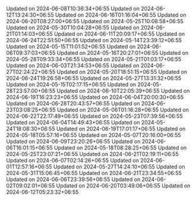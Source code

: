 
Updated on 2024-06-08T10:36:34+06:55
Updated on 2024-06-12T13:24:30+06:55
Updated on 2024-06-16T01:16:04+06:55
Updated on 2024-06-20T08:27:00+06:55
Updated on 2024-05-25T10:08:58+06:55
Updated on 2024-05-30T10:04:28+06:55
Updated on 2024-06-21T01:14:03+06:55
Updated on 2024-06-11T20:09:17+06:55
Updated on 2024-06-24T22:51:50+06:55
Updated on 2024-05-14T23:39:12+06:55
Updated on 2024-05-15T11:01:52+06:55
Updated on 2024-06-06T09:37:03+06:55
Updated on 2024-05-16T20:27:01+06:55
Updated on 2024-05-28T09:33:34+06:55
Updated on 2024-05-21T01:03:17+06:55
Updated on 2024-06-03T21:34:53+06:55
Updated on 2024-06-27T02:24:22+06:55
Updated on 2024-05-20T18:51:15+06:55
Updated on 2024-06-24T19:26:58+06:55
Updated on 2024-05-27T13:31:32+06:55
Updated on 2024-05-15T02:17:15+06:55
Updated on 2024-05-28T23:57:00+06:55
Updated on 2024-06-10T22:05:39+06:55
Updated on 2024-06-19T16:23:23+06:55
Updated on 2024-06-04T20:00:30+06:55
Updated on 2024-06-28T20:43:57+06:55
Updated on 2024-06-23T03:08:25+06:55
Updated on 2024-05-06T01:16:28+06:55
Updated on 2024-06-22T22:17:49+06:55
Updated on 2024-05-23T07:39:56+06:55
Updated on 2024-06-04T14:49:43+06:55
Updated on 2024-05-24T18:08:30+06:55
Updated on 2024-06-19T17:01:17+06:55
Updated on 2024-05-18T05:57:16+06:55
Updated on 2024-05-07T20:16:00+06:55
Updated on 2024-06-09T23:20:26+06:55
Updated on 2024-06-06T16:01:15+06:55
Updated on 2024-05-18T08:28:25+06:55
Updated on 2024-05-25T23:07:21+06:55
Updated on 2024-06-21T02:19:11+06:55
Updated on 2024-06-07T02:14:26+06:55
Updated on 2024-06-01T12:57:16+06:55
Updated on 2024-05-27T14:24:10+06:55
Updated on 2024-05-31T15:06:45+06:55
Updated on 2024-06-21T23:34:55+06:55
Updated on 2024-06-06T23:39:56+06:55
Updated on 2024-06-02T09:02:01+06:55
Updated on 2024-06-20T03:49:06+06:55
Updated on 2024-06-12T05:23:32+06:55